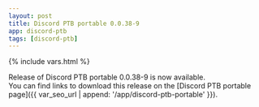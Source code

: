 ```yaml
---
layout: post
title: Discord PTB portable 0.0.38-9
app: discord-ptb
tags: [discord-ptb]
---
```

{% include vars.html %}

Release of Discord PTB portable 0.0.38-9 is now available.<br />
You can find links to download this release on the [Discord PTB portable page]({{ var_seo_url | append: '/app/discord-ptb-portable' }}).